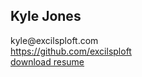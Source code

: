 ## Kyle Jones
kyle\@excilsploft.com  
https://github.com/excilsploft  
[download resume](./kylejones.pdf)
